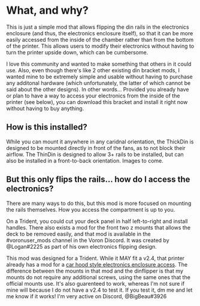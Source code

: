 # What, and why?

This is just a simple mod that allows flipping the din rails in the electronics enclosure (and thus, the electronics enclosure itself), so that it can be more easily accessed from the inside of the chamber rather than from the bottom of the printer. This allows users to modify their electronics without having to turn the printer upside down, which can be cumbersome. 

I love this community and wanted to make something that others in it could use. Also, even though there's like 2 other existing din bracket mods, I wanted mine to be extremely simple and usable without having to purchase any additonal hardware (which unfortunately, the latter of which cannot be said about the other designs). In other words... Provided you already have or plan to have a way to access your electronics from the inside of the printer (see below), you can download this bracket and install it right now without having to buy anything.

## How is this installed?

While you can mount it anywhere in any caridnal orientation, the ThickDin is designed to be mounted directly in front of the fans, as to not block their airflow. The ThinDin is designed to allow 3+ rails to be installed, but can also be installed in a front-to-back orientation. Images to come.

## But this only flips the rails... how do I access the electronics?

There are many ways to do this, but this mod is more focused on mounting the rails themselves. How you access the compartment is up to you.

On a Trident, you could cut your deck panel in half left-to-right and install handles. There also exists a mod for the front two z mounts that allows the deck to be removed easily, and that mod is available in the #voronuser_mods channel in the Voron Discord. It was created by @Logan#2225 as part of his own electronics flipping design.

This mod was designed for a Trident. While it MAY fit a v2.4, that printer already has a mod for a [car hood style electronics enclosure access](/printer_mods/xbst_/Bed_Hinge). The difference between the mounts in that mod and the dinflipper is that my mounts do not require any additional screws, using the same ones that the official mounts use. It's also guarenteed to work, whereas I'm not sure if mine will because I do not have a v2.4 to test it. If you test it, dm me and let me know if it works! I'm very active on Discord, @BigBeau#3926
